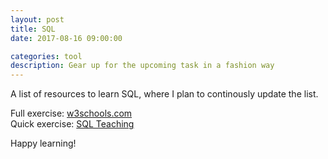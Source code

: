 ```yaml
---
layout: post
title: SQL
date: 2017-08-16 09:00:00

categories: tool
description: Gear up for the upcoming task in a fashion way
---
```


A list of resources to learn SQL, where I plan to continously update the list. 

Full exercise: [w3schools.com](https://www.w3schools.com/sql/default.asp)  
Quick exercise: [SQL Teaching](https://www.sqlteaching.com/)

Happy learning! 
